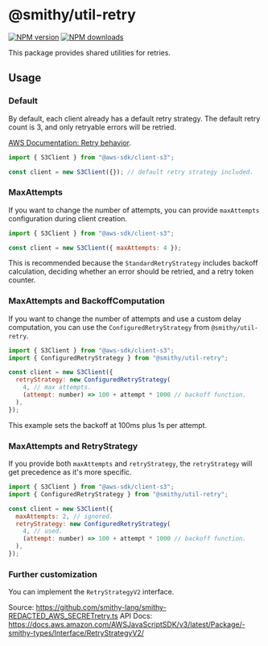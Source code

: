 # @smithy/util-retry

[![NPM version](https://img.shields.io/npm/v/@smithy/util-retry/latest.svg)](https://www.npmjs.com/package/@smithy/util-retry)
[![NPM downloads](https://img.shields.io/npm/dm/@smithy/util-retry.svg)](https://www.npmjs.com/package/@smithy/util-retry)

This package provides shared utilities for retries.

## Usage

### Default

By default, each client already has a default retry strategy. The default retry count is 3, and
only retryable errors will be retried.

[AWS Documentation: Retry behavior](https://docs.aws.amazon.com/sdkref/latest/guide/feature-retry-behavior.html).

```js
import { S3Client } from "@aws-sdk/client-s3";

const client = new S3Client({}); // default retry strategy included.
```

### MaxAttempts

If you want to change the number of attempts, you can provide `maxAttempts` configuration during client creation.

```js
import { S3Client } from "@aws-sdk/client-s3";

const client = new S3Client({ maxAttempts: 4 });
```

This is recommended because the `StandardRetryStrategy` includes backoff calculation,
deciding whether an error should be retried, and a retry token counter.

### MaxAttempts and BackoffComputation

If you want to change the number of attempts and use a custom delay
computation, you can use the `ConfiguredRetryStrategy` from `@smithy/util-retry`.

```js
import { S3Client } from "@aws-sdk/client-s3";
import { ConfiguredRetryStrategy } from "@smithy/util-retry";

const client = new S3Client({
  retryStrategy: new ConfiguredRetryStrategy(
    4, // max attempts.
    (attempt: number) => 100 + attempt * 1000 // backoff function.
  ),
});
```

This example sets the backoff at 100ms plus 1s per attempt.

### MaxAttempts and RetryStrategy

If you provide both `maxAttempts` and `retryStrategy`, the `retryStrategy` will
get precedence as it's more specific.

```js
import { S3Client } from "@aws-sdk/client-s3";
import { ConfiguredRetryStrategy } from "@smithy/util-retry";

const client = new S3Client({
  maxAttempts: 2, // ignored.
  retryStrategy: new ConfiguredRetryStrategy(
    4, // used.
    (attempt: number) => 100 + attempt * 1000 // backoff function.
  ),
});
```

### Further customization

You can implement the `RetryStrategyV2` interface.

Source: https://github.com/smithy-lang/smithy-REDACTED_AWS_SECRETretry.ts
API Docs: https://docs.aws.amazon.com/AWSJavaScriptSDK/v3/latest/Package/-smithy-types/Interface/RetryStrategyV2/
